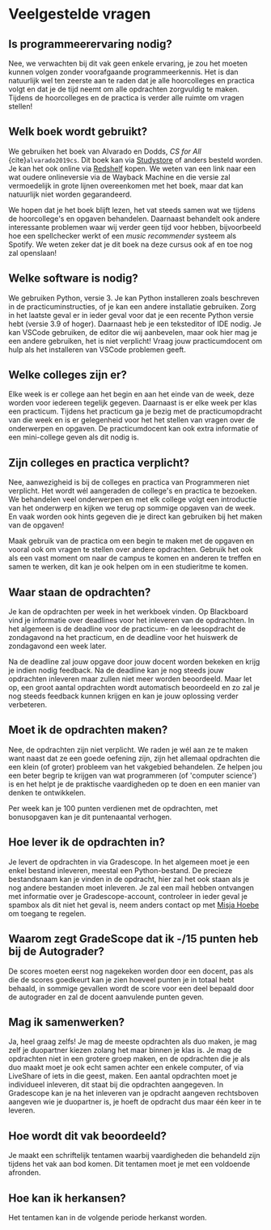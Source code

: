 # Veelgestelde vragen

## Is programmeerervaring nodig?

Nee, we verwachten bij dit vak geen enkele ervaring, je zou het moeten kunnen volgen zonder voorafgaande programmeerkennis. Het is dan natuurlijk wel ten zeerste aan te raden dat je alle hoorcolleges en practica volgt en dat je de tijd neemt om alle opdrachten zorgvuldig te maken. Tijdens de hoorcolleges en de practica is verder alle ruimte om vragen stellen!

## Welk boek wordt gebruikt?

We gebruiken het boek van Alvarado en Dodds, *CS for All* {cite}`alvarado2019cs`. Dit boek kan via [Studystore](https://www.studystore.nl/) of anders besteld worden. Je kan het ook online via [Redshelf](https://www.redshelf.com/) kopen. We weten van een link naar een wat oudere onlineversie via de Wayback Machine en die versie zal vermoedelijk in grote lijnen overeenkomen met het boek, maar dat kan natuurlijk niet worden gegarandeerd.

We hopen dat je het boek blijft lezen, het vat steeds samen wat we tijdens de hoorcollege's en opgaven behandelen. Daarnaast behandelt ook andere interessante problemen waar wij verder geen tijd voor hebben, bijvoorbeeld hoe een spellchecker werkt of een *music recommender* systeem als Spotify. We weten zeker dat je dit boek na deze cursus ook af en toe nog zal openslaan!

## Welke software is nodig?

We gebruiken Python, versie 3. Je kan Python installeren zoals beschreven in de practicuminstructies, of je kan een andere installatie gebruiken. Zorg in het laatste geval er in ieder geval voor dat je een recente Python versie hebt (versie 3.9 of hoger). Daarnaast heb je een teksteditor of IDE nodig. Je kan VSCode gebruiken, de editor die wij aanbevelen, maar ook hier mag je een andere gebruiken, het is niet verplicht! Vraag jouw practicumdocent om hulp als het installeren van VSCode problemen geeft.

## Welke colleges zijn er?

Elke week is er college aan het begin en aan het einde van de week, deze worden voor iedereen tegelijk gegeven. Daarnaast is er elke week per klas een practicum. Tijdens het practicum ga je bezig met de practicumopdracht van die week en is er gelegenheid voor het het stellen van vragen over de onderwerpen en opgaven. De practicumdocent kan ook extra informatie of een mini-college geven als dit nodig is.

## Zijn colleges en practica verplicht?

Nee, aanwezigheid is bij de colleges en practica van Programmeren niet verplicht. Het wordt wél aangeraden de college's en practica te bezoeken. We behandelen veel onderwerpen en met elk college volgt een introductie van het onderwerp en kijken we terug op sommige opgaven van de week. En vaak worden ook hints gegeven die je direct kan gebruiken bij het maken van de opgaven!

Maak gebruik van de practica om een begin te maken met de opgaven en vooral ook om vragen te stellen over andere opdrachten. Gebruik het ook als een vast moment om naar de campus te komen en anderen te treffen en samen te werken, dit kan je ook helpen om in een studieritme te komen.

## Waar staan de opdrachten?

Je kan de opdrachten per week in het werkboek vinden. Op Blackboard vind je informatie over deadlines voor het inleveren van de opdrachten. In het algemeen is de deadline voor de practicum- en de leesopdracht de zondagavond na het practicum, en de deadline voor het huiswerk de zondagavond een week later.

Na de deadline zal jouw opgave door jouw docent worden bekeken en krijg je indien nodig feedback. Na de deadline kan je nog steeds jouw opdrachten inleveren maar zullen niet meer worden beoordeeld. Maar let op, een groot aantal opdrachten wordt automatisch beoordeeld en zo zal je nog steeds feedback kunnen krijgen en kan je jouw oplossing verder verbeteren.

## Moet ik de opdrachten maken?

Nee, de opdrachten zijn niet verplicht. We raden je wél aan ze te maken want naast dat ze een goede oefening zijn, zijn het allemaal opdrachten die een klein (of groter) probleem van het vakgebied behandelen. Ze helpen jou een beter begrip te krijgen van wat programmeren (of 'computer science') is en het helpt je de praktische vaardigheden op te doen en een manier van denken te ontwikkelen.

Per week kan je 100 punten verdienen met de opdrachten, met bonusopgaven kan je dit puntenaantal verhogen.

## Hoe lever ik de opdrachten in?

Je levert de opdrachten in via Gradescope. In het algemeen moet je een enkel bestand inleveren, meestal een Python-bestand. De precieze bestandsnaam kan je vinden in de opdracht, hier zal het ook staan als je nog andere bestanden moet inleveren. Je zal een mail hebben ontvangen met informatie over je Gradescope-account, controleer in ieder geval je spambox als dit niet het geval is, neem anders contact op met [Misja Hoebe](m.n.hoebe@pl.hanze.nl) om toegang te regelen.

## Waarom zegt GradeScope dat ik -/15 punten heb bij de Autograder?

De scores moeten eerst nog nagekeken worden door een docent, pas als die de scores goedkeurt kan je zien hoeveel punten je in totaal hebt behaald, in sommige gevallen wordt de score voor een deel bepaald door de autograder en zal de docent aanvulende punten geven.

## Mag ik samenwerken?

Ja, heel graag zelfs! Je mag de meeste opdrachten als duo maken, je mag zelf je duopartner kiezen zolang het maar binnen je klas is. Je mag de opdrachten niet in een grotere groep maken, en de opdrachten die je als duo maakt moet je ook echt samen achter een enkele computer, of via LiveShare of iets in die geest, maken. Een aantal opdrachten moet je individueel inleveren, dit staat bij die opdrachten aangegeven. In Gradescope kan je na het inleveren van je opdracht aangeven rechtsboven aangeven wie je duopartner is, je hoeft de opdracht dus maar één keer in te leveren.

## Hoe wordt dit vak beoordeeld?

Je maakt een schriftelijk tentamen waarbij vaardigheden die behandeld zijn tijdens het vak aan bod komen. Dit tentamen moet je met een voldoende afronden.

## Hoe kan ik herkansen?

Het tentamen kan in de volgende periode herkanst worden.
